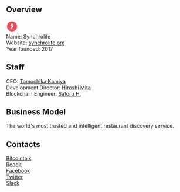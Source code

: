 ## Overview
![logo](../projects/logo/synchrolife.png)  
Name: Synchrolife  
Website: [synchrolife.org](https://synchrolife.org/)  
Year founded: 2017  
## Staff
CEO: [Tomochika Kamiya](../people/tomochika_kamiya.md)  
Development Director: [Hiroshi Mita](../people/hiroshi_mita.md)  
Blockchain Engineer: [Satoru H.](../people/satoru_h.md)  
## Business Model
The world's most trusted and intelligent restaurant discovery service.
## Contacts
[Bitcointalk](https://bitcointalk.org/index.php?topic=2019476.0)  
[Reddit](https://www.reddit.com/r/SynchroCoin/)  
[Facebook](https://www.facebook.com/synchrocoin/)  
[Twitter](https://twitter.com/synchrocoin)  
[Slack](https://synchrolife-slackin.herokuapp.com/)  


